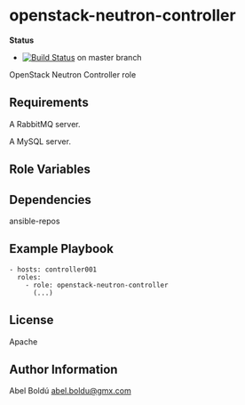 openstack-neutron-controller
=================

**Status**
* [![Build Status](https://travis-ci.org/openstack-ansible-galaxy/openstack-neutron-controller.svg?branch=master)](https://travis-ci.org/openstack-ansible-galaxy/openstack-neutron-controller) on master branch

OpenStack Neutron Controller role


Requirements
------------

A RabbitMQ server.

A MySQL server.


Role Variables
--------------


Dependencies
------------

ansible-repos


Example Playbook
----------------

    - hosts: controller001
      roles:
        - role: openstack-neutron-controller
          (...)



License
-------

Apache

Author Information
------------------

Abel Boldú <abel.boldu@gmx.com>
